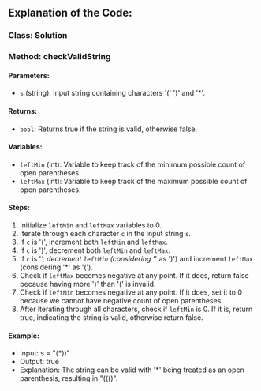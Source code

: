 ## Explanation of the Code:

### Class: Solution

### Method: checkValidString

#### Parameters:
- `s` (string): Input string containing characters '(' ')' and '*'.

#### Returns:
- `bool`: Returns true if the string is valid, otherwise false.

#### Variables:
- `leftMin` (int): Variable to keep track of the minimum possible count of open parentheses.
- `leftMax` (int): Variable to keep track of the maximum possible count of open parentheses.

#### Steps:
1. Initialize `leftMin` and `leftMax` variables to 0.
2. Iterate through each character `c` in the input string `s`.
3. If `c` is '(', increment both `leftMin` and `leftMax`.
4. If `c` is ')', decrement both `leftMin` and `leftMax`.
5. If `c` is '*', decrement `leftMin` (considering '*' as ')') and increment `leftMax` (considering '*' as '(').
6. Check if `leftMax` becomes negative at any point. If it does, return false because having more ')' than '(' is invalid.
7. Check if `leftMin` becomes negative at any point. If it does, set it to 0 because we cannot have negative count of open parentheses.
8. After iterating through all characters, check if `leftMin` is 0. If it is, return true, indicating the string is valid, otherwise return false.

#### Example:
- Input: s = "(*))"
- Output: true
- Explanation: The string can be valid with '*' being treated as an open parenthesis, resulting in "((()".
